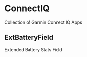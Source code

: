 # ConnectIQ

Collection of Garmin Connect IQ Apps


## ExtBatteryField

Extended Battery Stats Field
